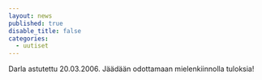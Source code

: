 ```yaml
---
layout: news
published: true
disable_title: false
categories: 
  - uutiset
---
```


Darla astutettu 20.03.2006. Jäädään odottamaan mielenkiinnolla tuloksia!